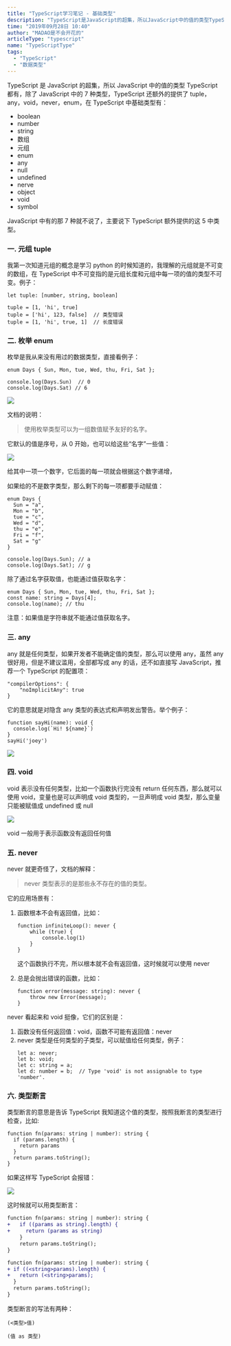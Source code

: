 ```yaml
---
title: "TypeScript学习笔记 - 基础类型"
description: "TypeScript是JavaScript的超集，所以JavaScript中的值的类型TypeScript都有，除了JavaScript中的7种类型，TypeScript还额外的提供了tuple，any，void，never，enum，在TypeScript中基础类型有"
time: "2019年09月28日 10:40"
author: "MADAO是不会开花的"
articleType: "typescript"
name: "TypeScriptType"
tags:
  - "TypeScript"
  - "数据类型"
---
```


TypeScript 是 JavaScript 的超集，所以 JavaScript 中的值的类型 TypeScript 都有，除了 JavaScript 中的 7 种类型，TypeScript 还额外的提供了 tuple，any，void，never，enum，在 TypeScript 中基础类型有：

- boolean
- number
- string
- 数组
- 元组
- enum
- any
- null
- undefined
- nerve
- object
- void
- symbol

JavaScript 中有的那 7 种就不说了，主要说下 TypeScript 额外提供的这 5 中类型。

### 一. 元组 tuple

我第一次知道元组的概念是学习 python 的时候知道的，我理解的元组就是不可变的数组，在 TypeScript 中不可变指的是元组长度和元组中每一项的值的类型不可变。例子：

```
let tuple: [number, string, boolean]

tuple = [1, 'hi', true]
tuple = ['hi', 123, false]  // 类型错误
tuple = [1, 'hi', true, 1]  // 长度错误
```

### 二. 枚举 enum

枚举是我从来没有用过的数据类型，直接看例子：

```
enum Days { Sun, Mon, tue, Wed, thu, Fri, Sat };

console.log(Days.Sun)  // 0
console.log(Days.Sat) // 6
```

![](/articlesImages/typescript/type/image.png)

文档的说明：

> 使用枚举类型可以为一组数值赋予友好的名字。

它默认的值是序号，从 0 开始，也可以给这些“名字”一些值：

![](/articlesImages/typescript/type/image1.png)

给其中一项一个数字，它后面的每一项就会根据这个数字递增，

如果给的不是数字类型，那么剩下的每一项都要手动赋值：

```
enum Days {
  Sun = "a",
  Mon = "b",
  tue = "c",
  Wed = "d",
  thu = "e",
  Fri = "f",
  Sat = "g"
}

console.log(Days.Sun); // a
console.log(Days.Sat); // g
```

除了通过名字获取值，也能通过值获取名字：

```
enum Days { Sun, Mon, tue, Wed, thu, Fri, Sat };
const name: string = Days[4];
console.log(name); // thu
```

注意：如果值是字符串就不能通过值获取名字。

### 三. any

any 就是任何类型，如果开发者不能确定值的类型，那么可以使用 any，虽然 any 很好用，但是不建议滥用，全部都写成 any 的话，还不如直接写 JavaScript，推荐一个 TypeScript 的配置项：

```
"compilerOptions": {
    "noImplicitAny": true
}
```

它的意思就是对隐含 any 类型的表达式和声明发出警告。举个例子：

```
function sayHi(name): void {
  console.log(`Hi! ${name}`)
}
sayHi('joey')
```

![](/articlesImages/typescript/type/image2.png)

### 四. void

void 表示没有任何类型，比如一个函数执行完没有 return 任何东西，那么就可以使用 void，变量也是可以声明成 void 类型的，一旦声明成 void 类型，那么变量只能被赋值成 undefined 或 null

![](/articlesImages/typescript/type/image3.png)

void 一般用于表示函数没有返回任何值

### 五. never

never 就更奇怪了，文档的解释：

> never 类型表示的是那些永不存在的值的类型。

它的应用场景有：

1. 函数根本不会有返回值，比如：

   ```
   function infiniteLoop(): never {
       while (true) {
           console.log(1)
       }
   }
   ```

   这个函数执行不完，所以根本就不会有返回值，这时候就可以使用 never

2. 总是会抛出错误的函数，比如：

   ```
   function error(message: string): never {
       throw new Error(message);
   }
   ```

never 看起来和 void 挺像，它们的区别是：

1. 函数没有任何返回值：void，函数不可能有返回值：never
2. never 类型是任何类型的子类型，可以赋值给任何类型，例子：
   ```
   let a: never;
   let b: void;
   let c: string = a;
   let d: number = b;  // Type 'void' is not assignable to type 'number'.
   ```

### 六. 类型断言

类型断言的意思是告诉 TypeScript 我知道这个值的类型，按照我断言的类型进行检查，比如:

```
function fn(params: string | number): string {
  if (params.length) {
    return params
  }
  return params.toString();
}
```

如果这样写 TypeScript 会报错：

![](/articlesImages/typescript/type/image4.png)

这时候就可以用类型断言：

```diff
function fn(params: string | number): string {
+   if ((params as string).length) {
+     return (params as string)
    }
    return params.toString();
}
```

```diff
function fn(params: string | number): string {
+ if ((<string>params).length) {
+   return (<string>params);
  }
  return params.toString();
}
```

类型断言的写法有两种：

```
(<类型>值)

(值 as 类型)
```
